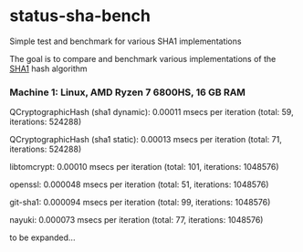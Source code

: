 # status-sha-bench
Simple test and benchmark for various SHA1 implementations

The goal is to compare and benchmark various implementations of the [SHA1]([url](https://en.wikipedia.org/wiki/SHA-1)) hash algorithm

### Machine 1: Linux, AMD Ryzen 7 6800HS, 16 GB RAM

QCryptographicHash (sha1 dynamic): 0.00011 msecs per iteration (total: 59, iterations: 524288)

QCryptographicHash (sha1 static): 0.00013 msecs per iteration (total: 71, iterations: 524288)

libtomcrypt: 0.00010 msecs per iteration (total: 101, iterations: 1048576)

openssl: 0.000048 msecs per iteration (total: 51, iterations: 1048576)

git-sha1: 0.000094 msecs per iteration (total: 99, iterations: 1048576)

nayuki: 0.000073 msecs per iteration (total: 77, iterations: 1048576)

to be expanded...
